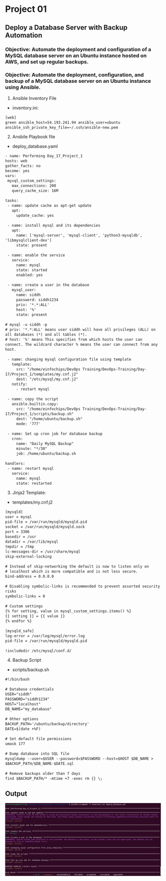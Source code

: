 # Project 01
## Deploy a Database Server with Backup Automation
### Objective: Automate the deployment and configuration of a MySQL database server on an Ubuntu instance hosted on AWS, and set up regular backups.
### Objective: Automate the deployment, configuration, and backup of a MySQL database server on an Ubuntu instance using Ansible.
 1) Ansible Inventory File
 - inventory.ini:
 ```
 [web]
green ansible_host=54.193.241.94 ansible_user=ubuntu ansible_ssh_private_key_file=~/.ssh/ansible-new.pem

 ```

  2) Ansbile Playbook file
   - deploy_database.yaml
   ```
   - name: Performing Day_17_Project_1
  hosts: web
  gather_facts: no
  become: yes
  vars:
    mysql_custom_settings:
      max_connections: 200
      query_cache_size: 16M

  tasks:
    - name: update cache as apt-get update
      apt:
        update_cache: yes

    - name: install mysql and its dependencies
      apt:
        name: ['mysql-server', 'mysql-client', 'python3-mysqldb', 'libmysqlclient-dev']
        state: present

    - name: enable the service
      service:
        name: mysql
        state: started
        enabled: yes

    - name: create a user in the database
      mysql_user:
        name: siddh
        password: siddh1234
        priv: '*.*:ALL'
        host: '%'
        state: present

# mysql -u siddh -p
# priv: '*.*:ALL' means user siddh will have all privileges (ALL) on all databases (*) and all tables (*).
# host: '%' means This specifies from which hosts the user can connect. The wildcard character % means the user can connect from any host.

    - name: changing mysql configuration file using template
      template:
        src: "/home/einfochips/DevOps Training/DevOps-Training/Day-17/Project_1/templates/my.cnf.j2"
        dest: "/etc/mysql/my.cnf.j2"
      notify:
        - restart mysql

    - name: copy the script
      ansible.builtin.copy:
        src: "/home/einfochips/DevOps Training/DevOps-Training/Day-17/Project_1/scripts/backup.sh"
        dest: "/home/ubuntu/backup.sh"
        mode: '777'

    - name: Set up cron job for database backup
      cron:
        name: "Daily MySQL Backup"
        minute: "*/30"
        job: /home/ubuntu/backup.sh

  handlers:
    - name: restart mysql
      service:
        name: mysql
        state: restarted
   ```
   3) Jinja2 Template:
   - templates/my.cnf.j2
   ```
   [mysqld]
user = mysql
pid-file = /var/run/mysqld/mysqld.pid
socket = /var/run/mysqld/mysqld.sock
port = 3306
basedir = /usr
datadir = /var/lib/mysql
tmpdir = /tmp
lc-messages-dir = /usr/share/mysql
skip-external-locking

# Instead of skip-networking the default is now to listen only on
# localhost which is more compatible and is not less secure.
bind-address = 0.0.0.0

# Disabling symbolic-links is recommended to prevent assorted security risks
symbolic-links = 0

# Custom settings
{% for setting, value in mysql_custom_settings.items() %}
{{ setting }} = {{ value }}
{% endfor %}

[mysqld_safe]
log-error = /var/log/mysql/error.log
pid-file = /var/run/mysqld/mysqld.pid

!includedir /etc/mysql/conf.d/
   ```
   4) Backup Script
   - scripts/backup.sh
   ```
   #!/bin/bash

# Database credentials
USER="siddh"
PASSWORD="siddh1234"
HOST="localhost"
DB_NAME="my_database"

# Other options
BACKUP_PATH='/ubuntu/backup/directory'
DATE=$(date +%F)

# Set default file permissions
umask 177

# Dump database into SQL file
mysqldump --user=$USER --password=$PASSWORD --host=$HOST $DB_NAME > $BACKUP_PATH/$DB_NAME-$DATE.sql

# Remove backups older than 7 days
find $BACKUP_PATH/* -mtime +7 -exec rm {} \;
   ```

## Output
![](1.png)
